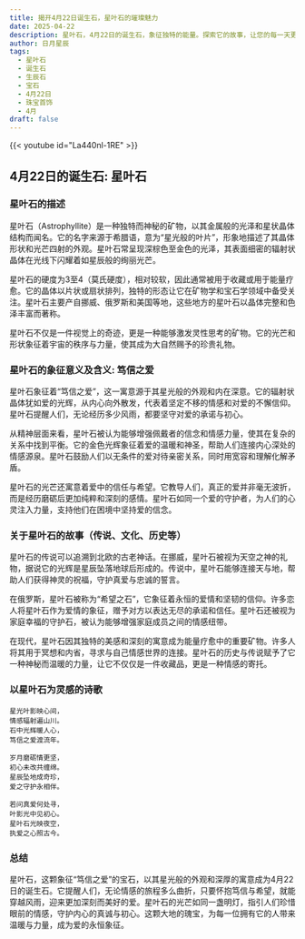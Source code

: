 ```yaml
---
title: 揭开4月22日诞生石，星叶石的璀璨魅力
date: 2025-04-22
description: 星叶石，4月22日的诞生石，象征独特的能量。探索它的故事，让您的每一天更有意义。
author: 日月星辰
tags:
  - 星叶石
  - 诞生石
  - 生辰石
  - 宝石
  - 4月22日
  - 珠宝首饰
  - 4月
draft: false
---
```


{{< youtube id="La440nl-1RE" >}}

## 4月22日的诞生石: 星叶石

### 星叶石的描述

星叶石（Astrophyllite）是一种独特而神秘的矿物，以其金属般的光泽和星状晶体结构而闻名。它的名字来源于希腊语，意为“星光般的叶片”，形象地描述了其晶体形状和光芒四射的外观。星叶石常呈现深棕色至金色的光泽，其表面细密的辐射状晶体在光线下闪耀着如星辰般的绚丽光芒。

星叶石的硬度为3至4（莫氏硬度），相对较软，因此通常被用于收藏或用于能量疗愈。它的晶体以片状或扇状排列，独特的形态让它在矿物学和宝石学领域中备受关注。星叶石主要产自挪威、俄罗斯和美国等地，这些地方的星叶石以晶体完整和色泽丰富而著称。

星叶石不仅是一件视觉上的奇迹，更是一种能够激发灵性思考的矿物。它的光芒和形状象征着宇宙的秩序与力量，使其成为大自然赐予的珍贵礼物。

### 星叶石的象征意义及含义: 笃信之爱

星叶石象征着“笃信之爱”，这一寓意源于其星光般的外观和内在深意。它的辐射状晶体犹如爱的光辉，从内心向外散发，代表着坚定不移的情感和对爱的不懈信仰。星叶石提醒人们，无论经历多少风雨，都要坚守对爱的承诺与初心。

从精神层面来看，星叶石被认为能够增强佩戴者的信念和情感力量，使其在复杂的关系中找到平衡。它的金色光辉象征着爱的温暖和神圣，帮助人们连接内心深处的情感源泉。星叶石鼓励人们以无条件的爱对待亲密关系，同时用宽容和理解化解矛盾。

星叶石的光芒还寓意着爱中的信任与希望。它教导人们，真正的爱并非毫无波折，而是经历磨砺后更加纯粹和深刻的感情。星叶石如同一个爱的守护者，为人们的心灵注入力量，支持他们在困境中坚持爱的信念。

### 关于星叶石的故事（传说、文化、历史等）

星叶石的传说可以追溯到北欧的古老神话。在挪威，星叶石被视为天空之神的礼物，据说它的光辉是星辰坠落地球后形成的。传说中，星叶石能够连接天与地，帮助人们获得神灵的祝福，守护真爱与忠诚的誓言。

在俄罗斯，星叶石被称为“希望之石”，它象征着永恒的爱情和坚韧的信仰。许多恋人将星叶石作为爱情的象征，赠予对方以表达无尽的承诺和信任。星叶石还被视为家庭幸福的守护石，被认为能够增强家庭成员之间的情感纽带。

在现代，星叶石因其独特的美感和深刻的寓意成为能量疗愈中的重要矿物。许多人将其用于冥想和内省，寻求与自己情感世界的连接。星叶石的历史与传说赋予了它一种神秘而温暖的力量，让它不仅仅是一件收藏品，更是一种情感的寄托。

### 以星叶石为灵感的诗歌

```
星光叶影映心间，  
情感辐射遍山川。  
石中光辉暖人心，  
笃信之爱渡流年。  

岁月磨砺情更坚，  
初心未改共缠绵。  
星辰坠地成奇珍，  
爱之守护永相伴。  

若问真爱何处寻，  
叶影光中见初心。  
星叶石光映夜空，  
执爱之心照古今。  
```

### 总结

星叶石，这颗象征“笃信之爱”的宝石，以其星光般的外观和深厚的寓意成为4月22日的诞生石。它提醒人们，无论情感的旅程多么曲折，只要怀抱笃信与希望，就能穿越风雨，迎来更加深刻而美好的爱。星叶石的光芒如同一盏明灯，指引人们珍惜眼前的情感，守护内心的真诚与初心。这颗大地的瑰宝，为每一位拥有它的人带来温暖与力量，成为爱的永恒象征。